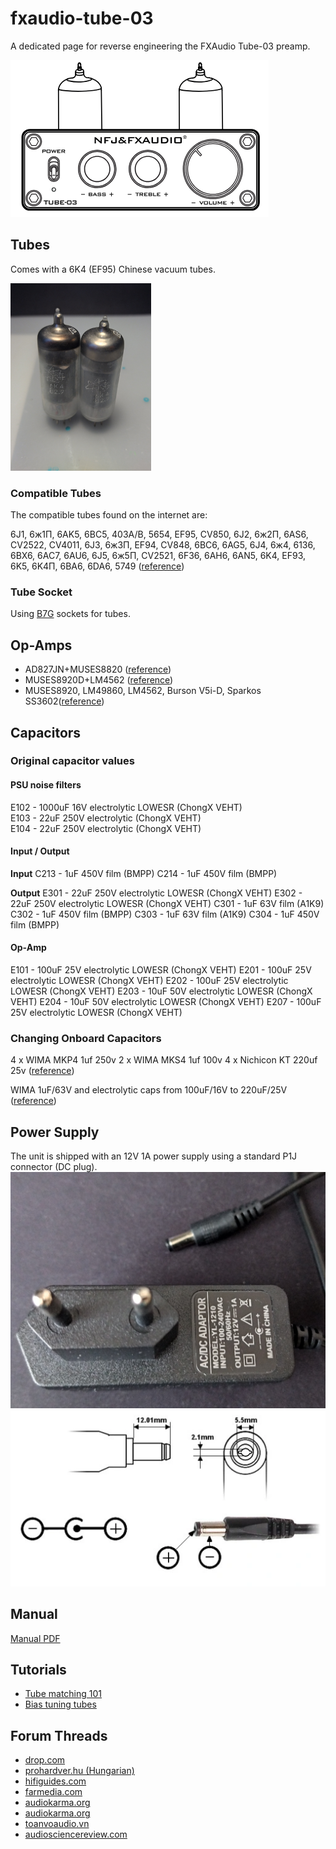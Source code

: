 # fxaudio-tube-03
A dedicated page for reverse engineering the FXAudio Tube-03 preamp.

![image](img/schematic_front.png)


## Tubes
Comes with a 6K4 (EF95) Chinese vacuum tubes.

<img src="img/parts/tubes.jpg" height="300">

### Compatible Tubes
The compatible tubes found on the internet are:

6J1, 6ж1П, 6AK5, 6BC5, 403A/B, 5654, EF95, CV850, 6J2, 6ж2П, 6AS6, CV2522, CV4011, 6J3, 6ж3П, EF94, CV848, 6BC6, 6AG5, 6J4, 6ж4, 6136, 6BX6, 6AC7, 6AU6, 6J5, 6ж5П, CV2521, 6F36, 6AH6, 6AN5, 6K4, EF93, 6K5, 6K4П, 6BA6, 6DA6, 5749 ([reference](https://doukaudio.com/products/mini-vacuum-tube-headphone-amplifier-hifi-stereo-desktop-audio-pre-amplifier))


### Tube Socket
Using [B7G](http://www.r-type.org/static/baseb7g.htm) sockets for tubes.


## Op-Amps

- AD827JN+MUSES8820 ([reference](https://www.youtube.com/watch?v=S-pgNuk6AKQ))
- MUSES8920D+LM4562 ([reference](https://forum.hifiguides.com/t/chinese-tube-power-pre-amps-tube-buffers/6646/165))
- MUSES8920, LM49860, LM4562, Burson V5i-D, Sparkos SS3602([reference](https://drop.com/buy/fx-audio-tube-03-preamp-buffer/talk/2731379?utm_source=linkshare))

## Capacitors
### Original capacitor values
#### PSU noise filters
E102 - 1000uF 16V electrolytic LOWESR (ChongX VEHT)      
E103 - 22uF 250V electrolytic (ChongX VEHT)              
E104 - 22uF 250V electrolytic (ChongX VEHT)

#### Input / Output
**Input**
C213 - 1uF 450V film (BMPP)
C214 - 1uF 450V film (BMPP)

**Output**
E301 - 22uF 250V electrolytic LOWESR (ChongX VEHT)
E302 - 22uF 250V electrolytic LOWESR (ChongX VEHT)
C301 - 1uF 63V film (A1K9)
C302 - 1uF 450V film (BMPP)
C303 - 1uF 63V film (A1K9)
C304 - 1uF 450V film (BMPP)

#### Op-Amp
E101 - 100uF 25V electrolytic LOWESR (ChongX VEHT)
E201 - 100uF 25V electrolytic LOWESR (ChongX VEHT)
E202 - 100uF 25V electrolytic LOWESR (ChongX VEHT)
E203 - 10uF 50V electrolytic LOWESR (ChongX VEHT)
E204 - 10uF 50V electrolytic LOWESR (ChongX VEHT)
E207 - 100uF 25V electrolytic LOWESR (ChongX VEHT)

### Changing Onboard Capacitors

4 x WIMA MKP4 1uf 250v
2 x WIMA MKS4 1uf 100v
4 x Nichicon KT 220uf 25v
([reference](https://audiokarma.org/forums/index.php?threads/fx-audio-6j1-tube-preamp-a-31-wonder.848535/post-13997979))


WIMA 1uF/63V and electrolytic caps from 100uF/16V to 220uF/25V
([reference](https://audiokarma.org/forums/index.php?threads/fx-audio-6j1-tube-preamp-a-31-wonder.848535/post-13730561))

## Power Supply
The unit is shipped with an 12V 1A power supply using a standard P1J connector (DC plug).  
![psu](img/parts/psu.jpg)
![plug](img/parts/psu-plug.jpg)


## Manual
[Manual PDF](manual/fx-audio-tube-03-user-manual.pdf)

## Tutorials
- [Tube matching 101](https://tubemaze.info/tube-matching-101)
- [Bias tuning tubes](https://robrobinette.com/How_to_Bias_a_Tube_Amp.htm)

## Forum Threads
- [drop.com](https://drop.com/buy/fx-audio-tube-03-preamp-buffer/talk#discussions)
- [prohardver.hu (Hungarian)](https://prohardver.hu/tema/fulhallgato_erositok_dacs_headamps_headphone_amplifiers/hsz_87015-87015.html)
- [hifiguides.com](https://forum.hifiguides.com/t/chinese-tube-power-pre-amps-tube-buffers/6646/73)
- [farmedia.com](https://farmedia.com/tube-audio-line-level-buffers/)
- [audiokarma.org](https://audiokarma.org/forums/index.php?threads/a-review-of-fx-audio-6j1-tube-preamp-not.916958/page-2#post-14299487)
- [audiokarma.org](https://audiokarma.org/forums/index.php?threads/redux-and-more-fx-audio-6j1-tube-preamp-a-31-wonder.980897/)
- [toanvoaudio.vn](https://toanvoaudio.vn/shop/fx-audio-tube-03-mod-full-opan-hiend-muses01-muses02/)
- [audiosciencereview.com](https://www.audiosciencereview.com/forum/index.php?threads/tube-03.19480/page-2)